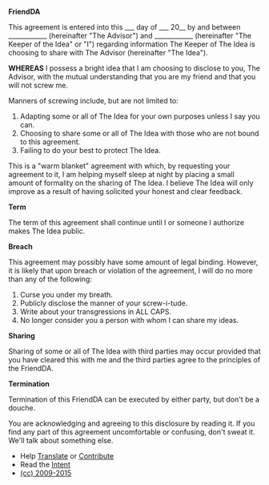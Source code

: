 **FriendDA**

This agreement is entered into this ___ day of ___ 20__ by and between ____________ (hereinafter "The Advisor") and ____________ (hereinafter "The Keeper of the Idea" or "I") regarding information The Keeper of The Idea is choosing to share with The Advisor (hereinafter "The Idea").

**WHEREAS** I possess a bright idea that I am choosing to disclose to you, The Advisor, with the mutual understanding that you are my friend and that you will not screw me.

Manners of screwing include, but are not limited to:

1. Adapting some or all of The Idea for your own purposes unless I say you can.
2. Choosing to share some or all of The Idea with those who are not bound to this agreement.
3. Failing to do your best to protect The Idea.

This is a "warm blanket" agreement with which, by requesting your agreement to it, I am helping myself sleep at night by placing a small amount of formality on the sharing of The Idea. I believe The Idea will only improve as a result of having solicited your honest and clear feedback.

**Term**

The term of this agreement shall continue until I or someone I authorize makes The Idea public.

**Breach**

This agreement may possibly have some amount of legal binding. However, it is likely that upon breach or violation of the agreement, I will do no more than any of the following:

1. Curse you under my breath.
2. Publicly disclose the manner of your screw-i-tude.
3. Write about your transgressions in ALL CAPS.
4. No longer consider you a person with whom I can share my ideas.

**Sharing**

Sharing of some or all of The Idea with third parties may occur provided that you have cleared this with me and the third parties agree to the principles of the FriendDA.

**Termination**

Termination of this FriendDA can be executed by either party, but don't be a douche.

You are acknowledging and agreeing to this disclosure by reading it. If you find any part of this agreement uncomfortable or confusing, don't sweat it. We'll talk about something else.

* Help [Translate](http://translatefriendda.wikispaces.com/) or [Contribute](https://github.com/rands/friendda)
* Read the [Intent](http://www.randsinrepose.com/archives/2008/10/19/friendda.html)
* [(cc) 2009-2015](http://creativecommons.org/licenses/by-nc-sa/4.0/)
